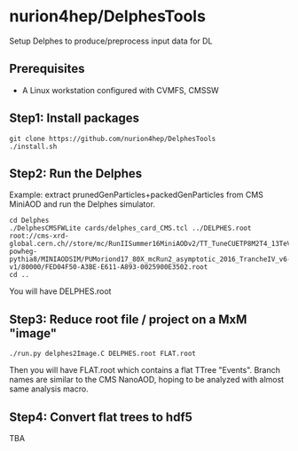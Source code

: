 # nurion4hep/DelphesTools
Setup Delphes to produce/preprocess input data for DL

## Prerequisites
- A Linux workstation configured with CVMFS, CMSSW

## Step1: Install packages
```
git clone https://github.com/nurion4hep/DelphesTools
./install.sh
```

## Step2: Run the Delphes
Example: extract prunedGenParticles+packedGenParticles from CMS MiniAOD and run the Delphes simulator.
```
cd Delphes
./DelphesCMSFWLite cards/delphes_card_CMS.tcl ../DELPHES.root root://cms-xrd-global.cern.ch//store/mc/RunIISummer16MiniAODv2/TT_TuneCUETP8M2T4_13TeV-powheg-pythia8/MINIAODSIM/PUMoriond17_80X_mcRun2_asymptotic_2016_TrancheIV_v6-v1/80000/FED04F50-A3BE-E611-A893-0025900E3502.root
cd ..
```
You will have DELPHES.root 

## Step3: Reduce root file / project on a MxM "image"
```
./run.py delphes2Image.C DELPHES.root FLAT.root
```
Then you will have FLAT.root which contains a flat TTree "Events".
Branch names are similar to the CMS NanoAOD, hoping to be analyzed with almost same analysis macro.

## Step4: Convert flat trees to hdf5
TBA
